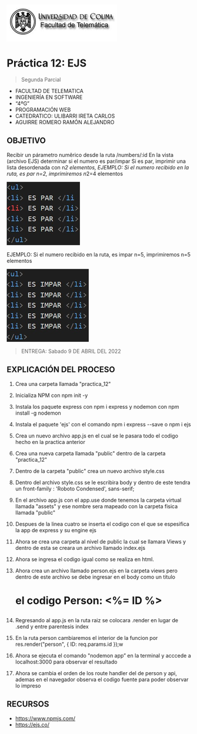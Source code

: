 ![Logo](img/ucol-logo.jpg)

# Práctica 12: EJS

> Segunda Parcial

- FACULTAD DE TELEMATICA
- INGENIERÍA EN SOFTWARE
- “4ºG”
- PROGRAMACIÓN WEB
- CATEDRATICO: ULIBARRI IRETA CARLOS
- AGUIRRE ROMERO RAMÓN ALEJANDRO

## OBJETIVO

Recibir un párametro numêrico desde la ruta /numbers/:id
En la vista (archivo EJS) determinar si el numero es par/impar
Si es par, imprimir una lista desordenada con n*2 elementos,
EJEMPLO: Si el numero recibido en la ruta, es par n=2, imprimiremos n*2=4 elementos

![Par](img/Par.jpg)

EJEMPLO: Si el numero recibido en la ruta, es impar n=5, imprimiremos n=5 elementos

![Impar](img/Impar.jpg)

> ENTREGA: Sabado 9 DE ABRIL DEL 2022

## EXPLICACIÓN DEL PROCESO

1. Crea una carpeta llamada "practica_12"

2. Inicializa NPM con npm init -y

3. Instala los paquete express con npm i express y nodemon con npm install -g nodemon

4. Instala el paquete 'ejs' con el comando npm i express --save o npm i ejs

5. Crea un nuevo archivo app.js en el cual se le pasara todo el codigo hecho en la practica anterior

6. Crea una nueva carpeta llamada "public" dentro de la carpeta "practica_12"

7. Dentro de la carpeta "public" crea un nuevo archivo style.css

8. Dentro del archivo style.css se le escribira body y dentro de este tendra un front-family : 'Roboto Condensed', sans-serif;

9. En el archivo app.js con el app.use donde tenemos la carpeta virtual llamada "assets" y ese nombre sera mapeado con la carpeta fisica llamada "public"

10. Despues de la linea cuatro se inserta el codigo con el que se espesifica la app de express y su engine ejs

11. Ahora se crea una carpeta al nivel de public la cual se llamara Views y dentro de esta se creara un archivo llamado index.ejs

12. Ahora se ingresa el codigo igual como se realiza en html.

13. Ahora crea un archivo llamado person.ejs en la carpeta views pero dentro de este archivo se debe ingresar en el body como un titulo <h1> el codigo Person: <%= ID %>

14. Regresando al app.js en la ruta raiz se colocara .render en lugar de .send y entre parentesis index

15. En la ruta person cambiaremos el interior de la funcion por res.render("person", { ID: req.params.id });w

16. Ahora se ejecuta el comando "nodemon app” en la terminal y acccede a localhost:3000 para observar el resultado

17. Ahora se cambia el orden de los route handler del de person y api, ademas en el navegador observa el codigo fuente para poder observar lo impreso

## RECURSOS

- https://www.npmjs.com/
- https://ejs.co/
